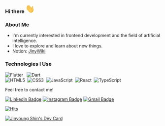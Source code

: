### Hi there <img src="https://raw.githubusercontent.com/ABSphreak/ABSphreak/master/gifs/Hi.gif" width="30px">

### About Me
- I'm currently interested in frontend development and the field of artificial intelligence.
- I love to explore and learn about new things.
- Notion: [JinyWiki](https://jinyshin.notion.site/JinyWiki-4c86c7bf84f242c8ae8075e02d0cca7b?pvs=4)

### Technologies I Use
![Flutter](https://img.shields.io/badge/Flutter-02569B.svg?&style=flat&logo=flutter&logoColor=white) &nbsp;
![Dart](https://img.shields.io/badge/Dart-%230175C2.svg?&style=flat&logo=dart&logoColor=white) &nbsp;\
![HTML5](https://img.shields.io/badge/HTML5-E34F26.svg?&style=flat&logo=html5&logoColor=white)&nbsp;
![CSS3](https://img.shields.io/badge/CSS3-%231572B6.svg?&style=flat&logo=css3&logoColor=white)&nbsp;
![JavaScript](https://img.shields.io/badge/Javascript-F7DF1E.svg?&style=flat&logo=Javascript&logoColor=white)&nbsp;
![React](https://img.shields.io/badge/React-61DAFB.svg?&style=flat&logo=React&logoColor=white)&nbsp;
![TypeScript](https://img.shields.io/badge/Typescript-%23007ACC.svg?&style=flat&logo=typescript&logoColor=white)&nbsp;

Feel free to contact me!

[![Linkedin Badge](https://img.shields.io/badge/-LinkedIn-blue?style=flat-square&logo=Linkedin&logoColor=white&link=https://www.linkedin.com/in/jinyoung-shin/)](https://www.linkedin.com/in/jinyoung-shin/) 
[![Instagram Badge](https://img.shields.io/badge/-Instagram-dd2a7b?style=flat-square&logo=instagram&logoColor=white&link=https://www.instagram.com/jinyshin/)](https://www.instagram.com/jinyshin/) 
[![Gmail Badge](https://img.shields.io/badge/-Gmail-d14836?style=flat-square&logo=Gmail&logoColor=white&link=mailto:iwbm312@gmail.com)](mailto:iwbm312@gmail.com)

[![Hits](https://hits.seeyoufarm.com/api/count/incr/badge.svg?url=https%3A%2F%2Fgithub.com%2FJjinyshin&count_bg=%232B80FF&title_bg=%23454545&icon=&icon_color=%23E7E7E7&title=hits&edge_flat=false)](https://hits.seeyoufarm.com)

<a href="https://app.daily.dev/jinyshin"><img src="https://api.daily.dev/devcards/18ca7d63baf74ef1bfa8972f7b98643b.png?r=jf3" width="400" alt="Jinyoung Shin's Dev Card"/></a>
